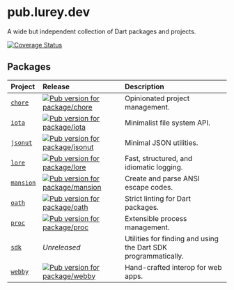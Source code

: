 # pub.lurey.dev

A wide but independent collection of Dart packages and projects.

[![Coverage Status](https://coveralls.io/repos/github/matanlurey/pub.lurey.dev/badge.svg?branch=main)](https://coveralls.io/github/matanlurey/pub.lurey.dev?branch=main)

## Packages

<!-- #region(PACKAGE_TABLE) -->

| Project | Release | Description |
|:--------|:--------|:------------|
| [`chore`](./packages/chore) | [![Pub version for package/chore](https://img.shields.io/pub/v/chore?label=%20)](https://pub.dev/packages/chore) | Opinionated project management. |
| [`iota`](./packages/iota) | [![Pub version for package/iota](https://img.shields.io/pub/v/iota?label=%20)](https://pub.dev/packages/iota) | Minimalist file system API. |
| [`jsonut`](./packages/jsonut) | [![Pub version for package/jsonut](https://img.shields.io/pub/v/jsonut?label=%20)](https://pub.dev/packages/jsonut) | Minimal JSON utilities. |
| [`lore`](./packages/lore) | [![Pub version for package/lore](https://img.shields.io/pub/v/lore?label=%20)](https://pub.dev/packages/lore) | Fast, structured, and idiomatic logging. |
| [`mansion`](./packages/mansion) | [![Pub version for package/mansion](https://img.shields.io/pub/v/mansion?label=%20)](https://pub.dev/packages/mansion) | Create and parse ANSI escape codes. |
| [`oath`](./packages/oath) | [![Pub version for package/oath](https://img.shields.io/pub/v/oath?label=%20)](https://pub.dev/packages/oath) | Strict linting for Dart packages. |
| [`proc`](./packages/proc) | [![Pub version for package/proc](https://img.shields.io/pub/v/proc?label=%20)](https://pub.dev/packages/proc) | Extensible process management. |
| [`sdk`](./packages/sdk) | _Unreleased_ | Utilities for finding and using the Dart SDK programmatically. |
| [`webby`](./packages/webby) | [![Pub version for package/webby](https://img.shields.io/pub/v/webby?label=%20)](https://pub.dev/packages/webby) | Hand-crafted interop for web apps. |

<!-- #endregion -->
